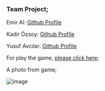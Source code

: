 ### Team Project;
Emir Al: [Github Profile](https://github.com/themythia)

Kadir Özsoy: [Github Profile](https://github.com/kozsoy)

Yusuf Avcılar: [Github Profile](https://github.com/yusufavcilar)

For play the game, [please click here](https://argedik.github.io/Kodluyoruz-Task4/);



A photo from game; 

![image](https://user-images.githubusercontent.com/72869669/180782212-b753096c-3b88-44b6-b965-a0d4cc662049.png)
